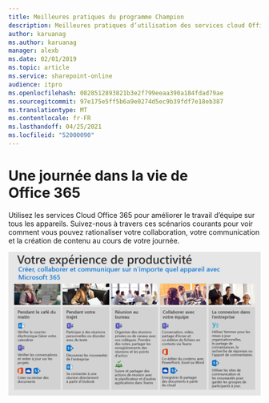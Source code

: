 ```yaml
---
title: Meilleures pratiques du programme Champion
description: Meilleures pratiques d’utilisation des services cloud Office 365 pour améliorer votre travail d’équipe.
author: karuanag
ms.author: karuanag
manager: alexb
ms.date: 02/01/2019
ms.topic: article
ms.service: sharepoint-online
audience: itpro
ms.openlocfilehash: 0828512893821b3e2f799eeaa390a184fdad79ae
ms.sourcegitcommit: 97e175e5ff5b6a9e0274d5ec9b39fdf7e18eb387
ms.translationtype: MT
ms.contentlocale: fr-FR
ms.lasthandoff: 04/25/2021
ms.locfileid: "52000090"
---
```

# <a name="day-in-the-life-with-office-365"></a>Une journée dans la vie de Office 365

Utilisez les services Cloud Office 365 pour améliorer le travail d’équipe sur tous les appareils.  Suivez-nous à travers ces scénarios courants pour voir comment vous pouvez rationaliser votre collaboration, votre communication et la création de contenu au cours de votre journée.  

![Visuel de Une journée dans la vie](media/m365day.png)

